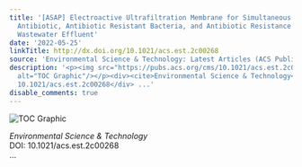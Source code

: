 ```yaml
---
title: '[ASAP] Electroactive Ultrafiltration Membrane for Simultaneous Removal of
  Antibiotic, Antibiotic Resistant Bacteria, and Antibiotic Resistance Genes from
  Wastewater Effluent'
date: '2022-05-25'
linkTitle: http://dx.doi.org/10.1021/acs.est.2c00268
source: 'Environmental Science & Technology: Latest Articles (ACS Publications)'
description: '<p><img src="https://pubs.acs.org/cms/10.1021/acs.est.2c00268/asset/images/medium/es2c00268_0007.gif"
  alt="TOC Graphic"/></p><div><cite>Environmental Science & Technology</cite></div><div>DOI:
  10.1021/acs.est.2c00268</div> ...'
disable_comments: true
---
```

<p><img src="https://pubs.acs.org/cms/10.1021/acs.est.2c00268/asset/images/medium/es2c00268_0007.gif" alt="TOC Graphic"/></p><div><cite>Environmental Science & Technology</cite></div><div>DOI: 10.1021/acs.est.2c00268</div> ...